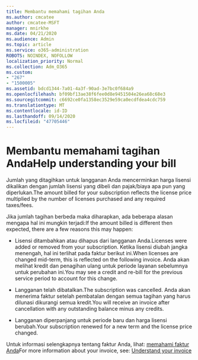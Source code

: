 ```yaml
---
title: Membantu memahami tagihan Anda
ms.author: cmcatee
author: cmcatee-MSFT
manager: mnirkhe
ms.date: 04/21/2020
ms.audience: Admin
ms.topic: article
ms.service: o365-administration
ROBOTS: NOINDEX, NOFOLLOW
localization_priority: Normal
ms.collection: Adm_O365
ms.custom:
- "267"
- "1500005"
ms.assetid: bdcd1344-7a01-4a3f-90ad-3e7bc0f684a9
ms.openlocfilehash: bf09bf13ae38f6fee0d8e9451504e26ea68c68e3
ms.sourcegitcommit: c6692ce0fa1358ec3529e59ca0ecdfdea4cdc759
ms.translationtype: MT
ms.contentlocale: id-ID
ms.lasthandoff: 09/14/2020
ms.locfileid: "47705446"
---
```

# <a name="help-understanding-your-bill"></a><span data-ttu-id="362ec-102">Membantu memahami tagihan Anda</span><span class="sxs-lookup"><span data-stu-id="362ec-102">Help understanding your bill</span></span>

<span data-ttu-id="362ec-103">Jumlah yang ditagihkan untuk langganan Anda mencerminkan harga lisensi dikalikan dengan jumlah lisensi yang dibeli dan pajak/biaya apa pun yang diperlukan.</span><span class="sxs-lookup"><span data-stu-id="362ec-103">The amount billed for your subscription reflects the license price multiplied by the number of licenses purchased and any required taxes/fees.</span></span>
  
<span data-ttu-id="362ec-104">Jika jumlah tagihan berbeda maka diharapkan, ada beberapa alasan mengapa hal ini mungkin terjadi:</span><span class="sxs-lookup"><span data-stu-id="362ec-104">If the amount billed is different then expected, there are a few reasons this may happen:</span></span>
  
- <span data-ttu-id="362ec-105">Lisensi ditambahkan atau dihapus dari langganan Anda.</span><span class="sxs-lookup"><span data-stu-id="362ec-105">Licenses were added or removed from your subscription.</span></span> <span data-ttu-id="362ec-106">Ketika lisensi diubah jangka menengah, hal ini terlihat pada faktur berikut ini.</span><span class="sxs-lookup"><span data-stu-id="362ec-106">When licenses are changed mid-term, this is reflected on the following invoice.</span></span> <span data-ttu-id="362ec-107">Anda akan melihat kredit dan penagihan ulang untuk periode layanan sebelumnya untuk perubahan ini.</span><span class="sxs-lookup"><span data-stu-id="362ec-107">You may see a credit and re-bill for the previous service period to account for this change.</span></span>

- <span data-ttu-id="362ec-108">Langganan telah dibatalkan.</span><span class="sxs-lookup"><span data-stu-id="362ec-108">The subscription was cancelled.</span></span> <span data-ttu-id="362ec-109">Anda akan menerima faktur setelah pembatalan dengan semua tagihan yang harus dilunasi dikurangi semua kredit.</span><span class="sxs-lookup"><span data-stu-id="362ec-109">You will receive an invoice after cancellation with any outstanding balance minus any credits.</span></span>

- <span data-ttu-id="362ec-110">Langganan diperpanjang untuk periode baru dan harga lisensi berubah.</span><span class="sxs-lookup"><span data-stu-id="362ec-110">Your subscription renewed for a new term and the license price changed.</span></span>

<span data-ttu-id="362ec-111">Untuk informasi selengkapnya tentang faktur Anda, lihat: [memahami faktur Anda](https://docs.microsoft.com/microsoft-365/commerce/billing-and-payments/understand-your-invoice2)</span><span class="sxs-lookup"><span data-stu-id="362ec-111">For more information about your invoice, see: [Understand your invoice](https://docs.microsoft.com/microsoft-365/commerce/billing-and-payments/understand-your-invoice2)</span></span>